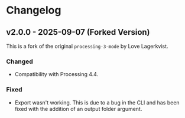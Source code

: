 # Changelog

## v2.0.0 - 2025-09-07 (Forked Version)

This is a fork of the original `processing-3-mode` by Love Lagerkvist.

### Changed
- Compatibility with Processing 4.4.

### Fixed
- Export wasn't working. This is due to a bug in the CLI and has been fixed with the addition of an output folder argument.

